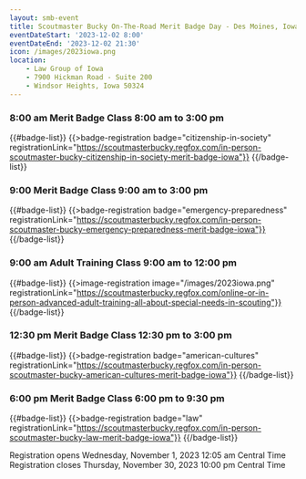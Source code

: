 ```yaml
---
layout: smb-event
title: Scoutmaster Bucky On-The-Road Merit Badge Day - Des Moines, Iowa
eventDateStart: '2023-12-02 8:00'
eventDateEnd: '2023-12-02 21:30'
icon: /images/2023iowa.png
location:
    - Law Group of Iowa
    - 7900 Hickman Road - Suite 200
    - Windsor Heights, Iowa 50324
---
```


### 8:00 am Merit Badge Class 8:00 am to 3:00 pm

{{#badge-list}}
{{>badge-registration badge="citizenship-in-society" registrationLink="https://scoutmasterbucky.regfox.com/in-person-scoutmaster-bucky-citizenship-in-society-merit-badge-iowa"}}
{{/badge-list}}

### 9:00 Merit Badge Class 9:00 am to 3:00 pm

{{#badge-list}}
{{>badge-registration badge="emergency-preparedness" registrationLink="https://scoutmasterbucky.regfox.com/in-person-scoutmaster-bucky-emergency-preparedness-merit-badge-iowa"}}
{{/badge-list}}

### 9:00 am Adult Training Class 9:00 am to 12:00 pm

{{#badge-list}}
{{>image-registration image="/images/2023iowa.png" registrationLink="https://scoutmasterbucky.regfox.com/online-or-in-person-advanced-adult-training-all-about-special-needs-in-scouting"}}
{{/badge-list}}

### 12:30 pm Merit Badge Class 12:30 pm to 3:00 pm

{{#badge-list}}
{{>badge-registration badge="american-cultures" registrationLink="https://scoutmasterbucky.regfox.com/in-person-scoutmaster-bucky-american-cultures-merit-badge-iowa"}}
{{/badge-list}}

### 6:00 pm Merit Badge Class 6:00 pm to 9:30 pm

{{#badge-list}}
{{>badge-registration badge="law" registrationLink="https://scoutmasterbucky.regfox.com/in-person-scoutmaster-bucky-law-merit-badge-iowa"}}
{{/badge-list}}


Registration opens Wednesday, November 1, 2023 12:05 am Central Time
Registration closes Thursday, November 30, 2023 10:00 pm Central Time
